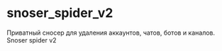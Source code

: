 # snoser_spider_v2
Приватный сносер для удаления аккаунтов, чатов, ботов и каналов. Snoser spider v2
